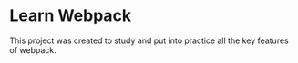 # Learn Webpack

This project was created to study and put into practice all the key features of webpack.